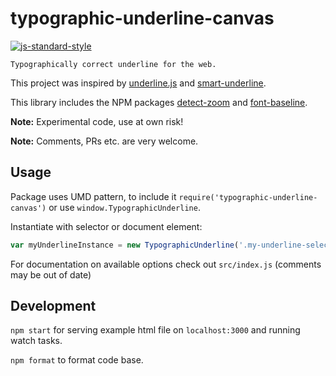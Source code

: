 # typographic-underline-canvas

[![js-standard-style](https://img.shields.io/badge/code%20style-standard-brightgreen.svg)](http://standardjs.com/)


    Typographically correct underline for the web.

This project was inspired by [underline.js](http://underlinejs.org/) and [smart-underline](https://www.npmjs.com/package/smart-underline).

This library includes the NPM packages [detect-zoom](https://www.npmjs.com/package/detect-zoom) and [font-baseline](https://www.npmjs.com/package/font-baseline).

**Note:** Experimental code, use at own risk!

**Note:** Comments, PRs etc. are very welcome.

## Usage

Package uses UMD pattern, to include it `require('typographic-underline-canvas')` or use `window.TypographicUnderline`.

Instantiate with selector or document element:

```javascript
var myUnderlineInstance = new TypographicUnderline('.my-underline-selector')
```

For documentation on available options check out `src/index.js` (comments may be out of date)

## Development

`npm start` for serving example html file on `localhost:3000` and running watch tasks.

`npm format` to format code base.
